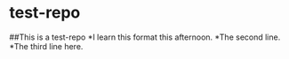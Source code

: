 # test-repo
##This is a test-repo
*I learn this format this afternoon.
*The second line.
*The third line here.
